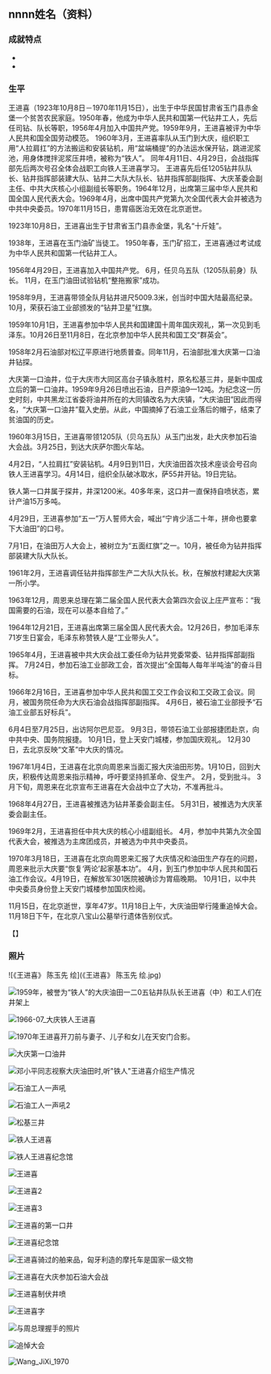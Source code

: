 ## nnnn姓名（资料）

### 成就特点

- ​
- ​


### 生平

王进喜（1923年10月8日－1970年11月15日），出生于中华民国甘肃省玉门县赤金堡一个贫苦农民家庭。1950年春，他成为中华人民共和国第一代钻井工人，先后任司钻、队长等职，1956年4月加入中国共产党。1959年9月，王进喜被评为中华人民共和国全国劳动模范。
1960年3月，王进喜率队从玉门到大庆，组织职工用“人拉肩扛”的方法搬运和安装钻机，用“盆端桶提”的办法运水保开钻，跳进泥浆池，用身体搅拌泥浆压井喷，被称为“铁人”。 同年4月11日、4月29日，会战指挥部先后两次号召全体会战职工向铁人王进喜学习。
王进喜先后任1205钻井队队长、钻井指挥部装建大队、钻井二大队大队长、钻井指挥部副指挥、大庆革委会副主任、中共大庆核心小组副组长等职务。1964年12月，出席第三届中华人民共和国全国人民代表大会。1969年4月，出席中国共产党第九次全国代表大会并被选为中共中央委员。1970年11月15日，患胃癌医治无效在北京逝世。





1923年10月8日，王进喜出生于甘肃省玉门县赤金堡，乳名“十斤娃”。

1938年，王进喜在玉门油矿当徒工。
1950年春，玉门矿招工，王进喜通过考试成为中华人民共和国第一代钻井工人。

1956年4月29日，王进喜加入中国共产党。
6月，任贝乌五队（1205队前身）队长。
11月，在玉门油田试验钻机“整拖搬家”成功。

1958年9月，王进喜带领全队月钻井进尺5009.3米，创当时中国大陆最高纪录。
10月，荣获石油工业部颁发的“钻井卫星”红旗。

1959年10月1日，王进喜参加中华人民共和国建国十周年国庆观礼，第一次见到毛泽东。10月26日至11月8日，在北京参加中华人民共和国工交“群英会”。



1958年2月石油部对松辽平原进行地质普查。同年11月，石油部批准大庆第一口油井钻探。

大庆第一口油井，位于大庆市大同区高台子镇永胜村，原名松基三井，是新中国成立后的第一口油井。1959年9月26日喷出石油，日产原油9—12吨。为纪念这一历史时刻，中共黑龙江省委将油井所在的大同镇改名为大庆镇，“大庆油田”因此而得名，“大庆第一口油井”载入史册。从此，中国摘掉了石油工业落后的帽子，结束了贫油国的历史。



1960年3月15日，王进喜带领1205队（贝乌五队）从玉门出发，赴大庆参加石油大会战。3月25日，到达大庆萨尔图火车站。

4月2日，“人拉肩扛”安装钻机。4月9日到11日，大庆油田首次技术座谈会号召向铁人王进喜学习。4月14日，组织全队破冰取水，萨55井开钻。19日完钻。

铁人第一口井属于探井，井深1200米。40多年来，这口井一直保持自喷状态，累计产油15万多吨。

4月29日，王进喜参加“五一”万人誓师大会，喊出“宁肯少活二十年，拼命也要拿下大油田”的口号。

7月1日，在油田万人大会上，被树立为“五面红旗”之一。10月，被任命为钻井指挥部装建大队大队长。

1961年2月，王进喜调任钻井指挥部生产二大队大队长。秋，在解放村建起大庆第一所小学。



1963年12月，周恩来总理在第二届全国人民代表大会第四次会议上庄严宣布：“我国需要的石油，现在可以基本自给了。”



1964年12月21日，王进喜出席第三届全国人民代表大会。12月26日，参加毛泽东71岁生日宴会，毛泽东称赞铁人是“工业带头人”。

1965年4月，王进喜被中共大庆会战工委任命为钻井党委常委、钻井指挥部副指挥。
7月24日，参加石油工业部政工会，首次提出“全国每人每年半吨油”的奋斗目标。

1966年2月16日，王进喜参加中华人民共和国工交工作会议和工交政工会议。同月，被国务院任命为大庆石油会战指挥部副指挥。
4月6日，被石油工业部授予“石油工业部五好标兵”。

6月4日至7月25日，出访阿尔巴尼亚。
9月3日，带领石油工业部报捷团赴京，向中共中央、国务院报捷。
10月1日，登上天安门城楼，参加国庆观礼。
12月30日，去北京反映“文革”中大庆的情况。

1967年1月4日，王进喜在北京向周恩来当面汇报大庆油田形势。1月10日，回到大庆，积极传达周恩来指示精神，呼吁要坚持抓革命、促生产。
2月，受到批斗。
3月下旬，周恩来在北京宣布王进喜在大会战中立了大功，不准再批斗。

1968年4月27日，王进喜被推选为钻井革委会副主任。
5月31日，被推选为大庆革委会副主任。

1969年2月，王进喜担任中共大庆的核心小组副组长。
4月，参加中共第九次全国代表大会，被推选为主席团成员，并被选为中共中央委员。

1970年3月18日，王进喜在北京向周恩来汇报了大庆情况和油田生产存在的问题，周恩来批示大庆要“恢复‘两论’起家基本功”。
4月，到玉门参加中华人民共和国石油工作会议。4月19日，在解放军301医院被确诊为胃癌晚期。
10月1日，以中共中央委员身份登上天安门城楼参加国庆检阅。

11月15日，在北京逝世，享年47岁。11月18日上午，大庆油田举行隆重追悼大会。11月18日下午，在北京八宝山公墓举行遗体告别仪式。

【】

### 照片

![《王进喜》 陈玉先 绘](《王进喜》 陈玉先 绘.jpg)

![1959年，被誉为“铁人”的大庆油田一二0五钻井队队长王进喜（中）和工人们在井架上](1959年，被誉为“铁人”的大庆油田一二0五钻井队队长王进喜（中）和工人们在井架上.jpg)

![1966-07_大庆铁人王进喜](1966-07_大庆铁人王进喜.jpg)

![1970年王进喜开刀前与妻子、儿子和女儿在天安门合影。](1970年王进喜开刀前与妻子、儿子和女儿在天安门合影。.jpeg)

![大庆第一口油井](大庆第一口油井.jpeg)

![邓小平同志视察大庆油田时,听"铁人"王进喜介绍生产情况](邓小平同志视察大庆油田时,听"铁人"王进喜介绍生产情况.jpeg)

![石油工人一声吼](石油工人一声吼.jpeg)

![石油工人一声吼2](石油工人一声吼2.jpeg)

![松基三井](松基三井.jpeg)

![铁人王进喜](铁人王进喜.jpeg)

![铁人王进喜纪念馆](铁人王进喜纪念馆.jpg)

![王进喜](王进喜.jpg)

![王进喜2](王进喜2.jpg)

![王进喜3](王进喜3.jpg)

![王进喜的第一口井](王进喜的第一口井.jpeg)

![王进喜纪念馆](王进喜纪念馆.jpg)

![王进喜骑过的舶来品，匈牙利造的摩托车是国家一级文物](王进喜骑过的舶来品，匈牙利造的摩托车是国家一级文物.jpeg)

![王进喜在大庆参加石油大会战](王进喜在大庆参加石油大会战.jpeg)

![王进喜制伏井喷](王进喜制伏井喷.jpg)

![王进喜字](王进喜字.jpeg)

![与周总理握手的照片](与周总理握手的照片.jpg)

![追悼大会](追悼大会.jpeg)

![Wang_JiXi_1970](Wang_JiXi_1970.jpg)
